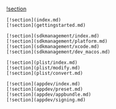 [!section](../index.md)

```Package details
[!section](index.md)
[!section](gettingstarted.md)
```

```SDK management
[!section](sdkmanagement/index.md)
[!section](sdkmanagement/platform.md)
[!section](sdkmanagement/xcode.md)
[!section](sdkmanagement/dev_macos.md)
```

```Property lists
[!section](plist/index.md)
[!section](plist/modify.md)
[!section](plist/convert.md)
```

```App development
[!section](appdev/index.md)
[!section](appdev/preset.md)
[!section](appdev/appbundle.md)
[!section](appdev/signing.md)
```